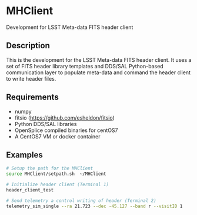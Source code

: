 # MHClient

Development for LSST Meta-data FITS header client

Description
-----------

This is the development for the LSST Meta-data FITS header client. It
uses a set of FITS header library templates and DDS/SAL Python-based
communication layer to populate meta-data and command the header
client to write header files.

Requirements
------------
+ numpy
+ fitsio (https://github.com/esheldon/fitsio)
+ Python DDS/SAL libraries 
+ OpenSplice compiled binaries for centOS7
+ A CentOS7 VM or docker container

Examples
--------

```bash
# Setup the path for the MHClient
source MHClient/setpath.sh  ~/MHClient 

# Initialize header client (Terminal 1)
header_client_test 

# Send telemetry a control writing of header (Terminal 2)
telemetry_sim_single --ra 21.723 --dec -45.127 --band r --visitID 1

```
